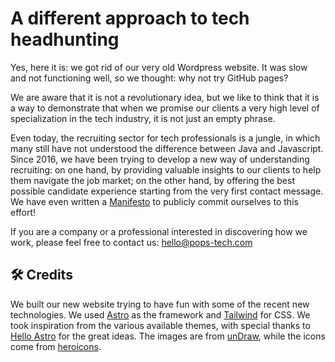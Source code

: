 # A different approach to tech headhunting

Yes, here it is: we got rid of our very old Wordpress website. It was slow and not functioning well, so we thought: why not try GitHub pages?

We are aware that it is not a revolutionary idea, but we like to think that it is a way to demonstrate that when we promise our clients a very high level of specialization in the tech industry, it is not just an empty phrase.

Even today, the recruiting sector for tech professionals is a jungle, in which many still have not understood the difference between Java and Javascript. Since 2016, we have been trying to develop a new way of understanding recruiting: on one hand, by providing valuable insights to our clients to help them navigate the job market; on the other hand, by offering the best possible candidate experience starting from the very first contact message. We have even written a [Manifesto](https://github.com/bluepartners/Manifesto/blob/master/README.md) to publicly commit ourselves to this effort!

If you are a company or a professional interested in discovering how we work, please feel free to contact us: [hello@pops-tech.com](mailto:hello@pops-tech.com)
## 🛠 Credits

We built our new website trying to have fun with some of the recent new technologies. We used [Astro](https://github.com/withastro/astro) as the framework and [Tailwind](https://tailwindcss.com/) for CSS. We took inspiration from the various available themes, with special thanks to [Hello Astro](https://github.com/hellotham/hello-astro) for the great ideas. The images are from [unDraw](https://undraw.co/), while the icons come from [heroicons](https://heroicons.com/).

